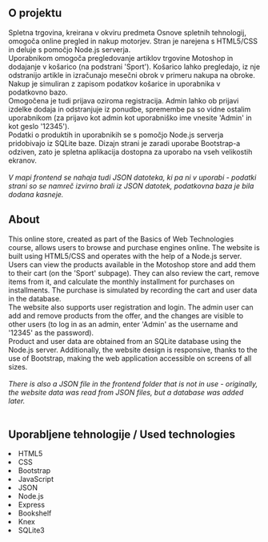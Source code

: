 <h2>O projektu</h2>
Spletna trgovina, kreirana v okviru predmeta Osnove spletnih tehnologij, omogoča online pregled in nakup motorjev. Stran je narejena s HTML5/CSS in deluje s pomočjo Node.js serverja.<br/>
Uporabnikom omogoča pregledovanje artiklov trgovine Motoshop in dodajanje v košarico (na podstrani 'Sport'). Košarico lahko pregledajo, iz nje odstranijo artikle in izračunajo mesečni obrok v primeru nakupa na obroke. Nakup je simuliran z zapisom podatkov košarice in uporabnika v podatkovno bazo. <br/>
Omogočena je tudi prijava oziroma registracija. Admin lahko ob prijavi izdelke dodaja in odstranjuje iz ponudbe, spremembe pa so vidne ostalim uporabnikom (za prijavo kot admin kot uporabniško ime vnesite 'Admin' in kot geslo '12345'). </br>
Podatki o produktih in uporabnikih se s pomočjo Node.js serverja pridobivajo iz SQLite baze. Dizajn strani je zaradi uporabe Bootstrap-a odziven, zato je spletna aplikacija dostopna za uporabo na vseh velikostih ekranov.<br/>
<br/>
<i>V mapi frontend se nahaja tudi JSON datoteka, ki pa ni v uporabi - podatki strani so se namreč izvirno brali iz JSON datotek, podatkovna baza je bila dodana kasneje. </i>
<br/>
<h2>About</h2>
This online store, created as part of the Basics of Web Technologies course, allows users to browse and purchase engines online. The website is built using HTML5/CSS and operates with the help of a Node.js server. </br>
Users can view the products available in the Motoshop store and add them to their cart (on the 'Sport' subpage). They can also review the cart, remove items from it, and calculate the monthly installment for purchases on installments. The purchase is simulated by recording the cart and user data in the database.</br>
The website also supports user registration and login. The admin user can add and remove products from the offer, and the changes are visible to other users (to log in as
an admin, enter 'Admin' as the username and '12345' as the password).</br>
Product and user data are obtained from an SQLite database using the Node.js server. Additionally, the website design is responsive, thanks to the use of Bootstrap, making the web application accessible on screens of all sizes.</br>
<br/>
<i>There is also a JSON file in the frontend folder that is not in use - originally, the website data was read from JSON files, but a database was added later.</i>
<br/>
</br>
<h2>Uporabljene tehnologije / Used technologies</h2>
<li>HTML5</li>
<li>CSS</li>
<li>Bootstrap</li>
<li>JavaScript</li>
<li>JSON</li>
<li>Node.js</li>
<li>Express</li>
<li>Bookshelf</li>
<li>Knex</li>
<li>SQLite3</li>
